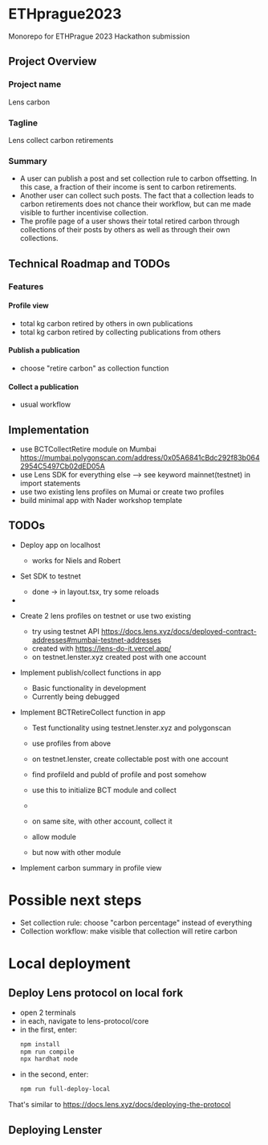 # ETHprague2023

Monorepo for ETHPrague 2023 Hackathon submission

## Project Overview

### Project name
Lens carbon

### Tagline
Lens collect carbon retirements

### Summary

- A user can publish a post and set collection rule to carbon offsetting. In this case, a fraction of their income is sent to carbon retirements.
- Another user can collect such posts. The fact that a collection leads to carbon retirements does not chance their workflow, but can me made visible to further incentivise collection.
- The profile page of a user shows their total retired carbon through collections of their posts by others as well as through their own collections.


## Technical Roadmap and TODOs

### Features

#### Profile view
- total kg carbon retired by others in own publications
- total kg carbon retired by collecting publications from others

#### Publish a publication
- choose "retire carbon" as collection function

#### Collect a publication
- usual workflow


## Implementation
- use BCTCollectRetire module on Mumbai https://mumbai.polygonscan.com/address/0x05A6841cBdc292f83b0642954C5497Cb02dED05A
- use Lens SDK for everything else --> see keyword mainnet(testnet) in import statements
- use two existing lens profiles on Mumai or create two profiles
- build minimal app with Nader workshop template

## TODOs

- Deploy app on localhost
  - works for Niels and Robert
- Set SDK to testnet
  - done -> in layout.tsx, try some reloads
- 
- Create 2 lens profiles on testnet or use two existing
  - try using testnet API https://docs.lens.xyz/docs/deployed-contract-addresses#mumbai-testnet-addresses
  - created with https://lens-do-it.vercel.app/
  - on testnet.lenster.xyz created post with one account


- Implement publish/collect functions in app
  - Basic functionality in development
  - Currently being debugged

- Implement BCTRetireCollect function in app
  - Test functionality using testnet.lenster.xyz and polygonscan
  - use profiles from above
  - on testnet.lenster, create collectable post with one account
  - find profileId and pubId of profile and post somehow

  - use this to initialize BCT module and collect
  - 


  - on same site, with other account, collect it
  - allow module
  - but now with other module
- Implement carbon summary in profile view




# Possible next steps

- Set collection rule: choose "carbon percentage" instead of everything
- Collection workflow: make visible that collection will retire carbon

# Local deployment

## Deploy Lens protocol on local fork

- open 2 terminals
- in each, navigate to lens-protocol/core
- in the first, enter:
  ```bash
  npm install 
  npm run compile
  npx hardhat node
  ```
- in the second, enter:
  ```bash
  npm run full-deploy-local
  ```

That's similar to https://docs.lens.xyz/docs/deploying-the-protocol

## Deploying Lenster


